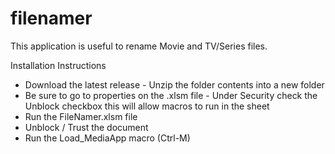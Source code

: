 # filenamer
This application is useful to rename Movie and TV/Series files.

Installation Instructions
 - Download the latest release - Unzip the folder contents into a new folder
 - Be sure to go to properties on the .xlsm file - Under Security check the Unblock checkbox this will allow macros to run in the sheet
 - Run the FileNamer.xlsm file
 - Unblock / Trust the document
 - Run the Load_MediaApp macro (Ctrl-M)


